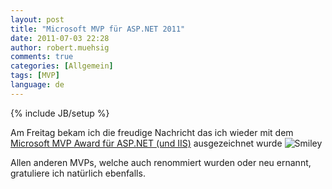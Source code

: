 ```yaml
---
layout: post
title: "Microsoft MVP für ASP.NET 2011"
date: 2011-07-03 22:28
author: robert.muehsig
comments: true
categories: [Allgemein]
tags: [MVP]
language: de
---
```

{% include JB/setup %}
<p>Am Freitag bekam ich die freudige Nachricht das ich wieder mit dem <a href="https://mvp.support.microsoft.com/profile/Robert.Muehsig">Microsoft MVP Award für ASP.NET (und IIS)</a> ausgezeichnet wurde <img style="border-bottom-style: none; border-right-style: none; border-top-style: none; border-left-style: none" class="wlEmoticon wlEmoticon-smile" alt="Smiley" src="{{BASE_PATH}}/assets/wp-images-de/wlEmoticon-smile3.png"></p> <p>Allen anderen MVPs, welche auch renommiert wurden oder neu ernannt, gratuliere ich natürlich ebenfalls.</p>
